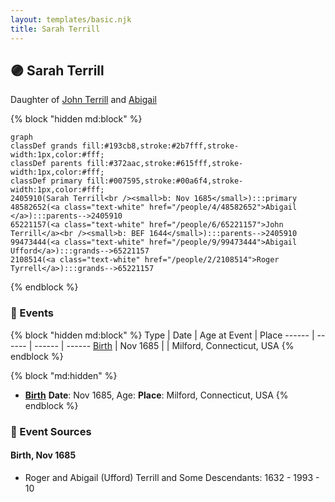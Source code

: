 ```yaml
---
layout: templates/basic.njk
title: Sarah Terrill
---
```

## 🟣 Sarah Terrill

Daughter of [John Terrill](/people/6/65221157) and [Abigail ](/people/4/48582652)

{% block "hidden md:block" %}
```mermaid
graph
classDef grands fill:#193cb8,stroke:#2b7fff,stroke-width:1px,color:#fff;
classDef parents fill:#372aac,stroke:#615fff,stroke-width:1px,color:#fff;
classDef primary fill:#007595,stroke:#00a6f4,stroke-width:1px,color:#fff;
2405910(Sarah Terrill<br /><small>b: Nov 1685</small>):::primary
48582652(<a class="text-white" href="/people/4/48582652">Abigail </a>):::parents-->2405910
65221157(<a class="text-white" href="/people/6/65221157">John Terrill</a><br /><small>b: BEF 1644</small>):::parents-->2405910
99473444(<a class="text-white" href="/people/9/99473444">Abigail Ufford</a>):::grands-->65221157
2108514(<a class="text-white" href="/people/2/2108514">Roger Tyrrell</a>):::grands-->65221157
```
{% endblock %}

### 📆 Events

{% block "hidden md:block" %}
Type | Date | Age at Event | Place
------ | ------ | ------ | ------
[Birth](#event-event-2) | Nov 1685 |  | Milford, Connecticut, USA
{% endblock %}

{% block "md:hidden" %}
- **[Birth](#event-event-2)**
**Date**: Nov 1685, Age:
**Place**: Milford, Connecticut, USA
{% endblock %}

### 📰 Event Sources

#### <a id="event-event-2"></a> Birth, Nov 1685
* Roger and Abigail (Ufford) Terrill and Some Descendants: 1632 - 1993  - 10
